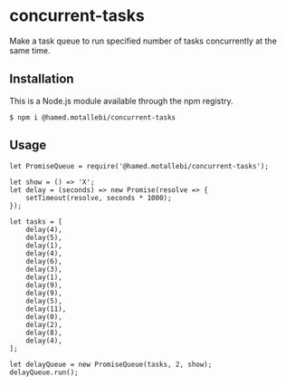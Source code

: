 # concurrent-tasks
Make a task queue to run specified number of tasks concurrently at the same time.

## Installation
This is a Node.js module available through the npm registry.

`$ npm i @hamed.motallebi/concurrent-tasks`

## Usage
```ecmascript 6
let PromiseQueue = require('@hamed.motallebi/concurrent-tasks');

let show = () => 'X';
let delay = (seconds) => new Promise(resolve => {
    setTimeout(resolve, seconds * 1000);
});

let tasks = [
    delay(4),
    delay(5),
    delay(1),
    delay(4),
    delay(6),
    delay(3),
    delay(1),
    delay(9),
    delay(9),
    delay(5),
    delay(11),
    delay(0),
    delay(2),
    delay(8),
    delay(4),
];

let delayQueue = new PromiseQueue(tasks, 2, show);
delayQueue.run();
```
